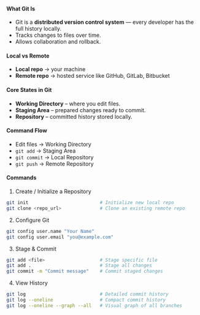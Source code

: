 #### **What Git Is**
- Git is a **distributed version control system** — every developer has the full history locally.
- Tracks changes to files over time.
- Allows collaboration and rollback.
#### **Local vs Remote**
- **Local repo** → your machine
- **Remote repo** → hosted service like GitHub, GitLab, Bitbucket
#### **Core States in Git**
- **Working Directory** – where you edit files.
- **Staging Area** – prepared changes ready to commit.
- **Repository** – committed history stored locally.
#### **Command Flow**
- Edit files → Working Directory  
- `git add` → Staging Area  
- `git commit` → Local Repository  
- `git push` → Remote Repository  
#### **Commands**
1. Create / Initialize a Repository
```bash
git init                          # Initialize new local repo
git clone <repo_url>              # Clone an existing remote repo
```
2. Configure Git
```bash
git config user.name "Your Name"
git config user.email "you@example.com"
```
3. Stage & Commit
```bash
git add <file>                    # Stage specific file
git add .                         # Stage all changes
git commit -m "Commit message"    # Commit staged changes
```
4. View History
```bash
git log                           # Detailed commit history
git log --oneline                 # Compact commit history
git log --oneline --graph --all   # Visual graph of all branches
```